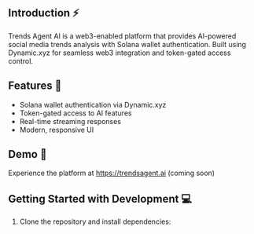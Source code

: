 ## Introduction ⚡️
Trends Agent AI is a web3-enabled platform that provides AI-powered social media trends analysis with Solana wallet authentication. Built using Dynamic.xyz for seamless web3 integration and token-gated access control.

## Features 🚀
- Solana wallet authentication via Dynamic.xyz
- Token-gated access to AI features
- Real-time streaming responses
- Modern, responsive UI

## Demo 🎥
Experience the platform at https://trendsagent.ai (coming soon)

## Getting Started with Development 💻

1. Clone the repository and install dependencies:
